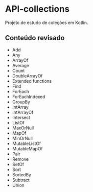 # API-collections
Projeto de estudo de coleções em Kotlin.

## Conteúdo revisado
- Add
- Any
- ArrayOf
- Average
- Count
- DoubleArrayOf
- Extended functions
- Find
- ForEach
- ForEachIndexed
- GroupBy
- IntArray
- IntArrayOf
- Intersect
- ListOf
- MaxOrNull
- MapOf
- MinOrNull
- MutableListOf
- MutableMapOf
- Pair
- Remove
- SetOf
- Sort
- SortedBy
- Subtract
- Union
